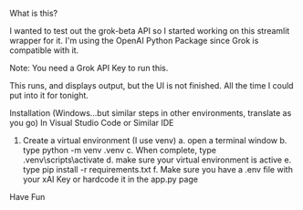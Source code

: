 
What is this?

I wanted to test out the grok-beta API so I started working on this streamlit wrapper for it.  I'm using the OpenAI Python Package since Grok is compatible with it.

Note: You need a Grok API Key to run this.

This runs, and displays output, but the UI is not finished.  All the time I could put into it for tonight.  

Installation (Windows...but similar steps in other environments, translate as you go)
In Visual Studio Code or Similar IDE
1. Create a virtual environment (I use venv)
   a. open a terminal window
   b. type python -m venv .venv
   c. When complete, type .venv\scripts\activate
   d. make sure your virtual environment is active
   e. type pip install -r requirements.txt
   f. Make sure you have a .env file with your xAI Key or hardcode it in the app.py page

Have Fun
   